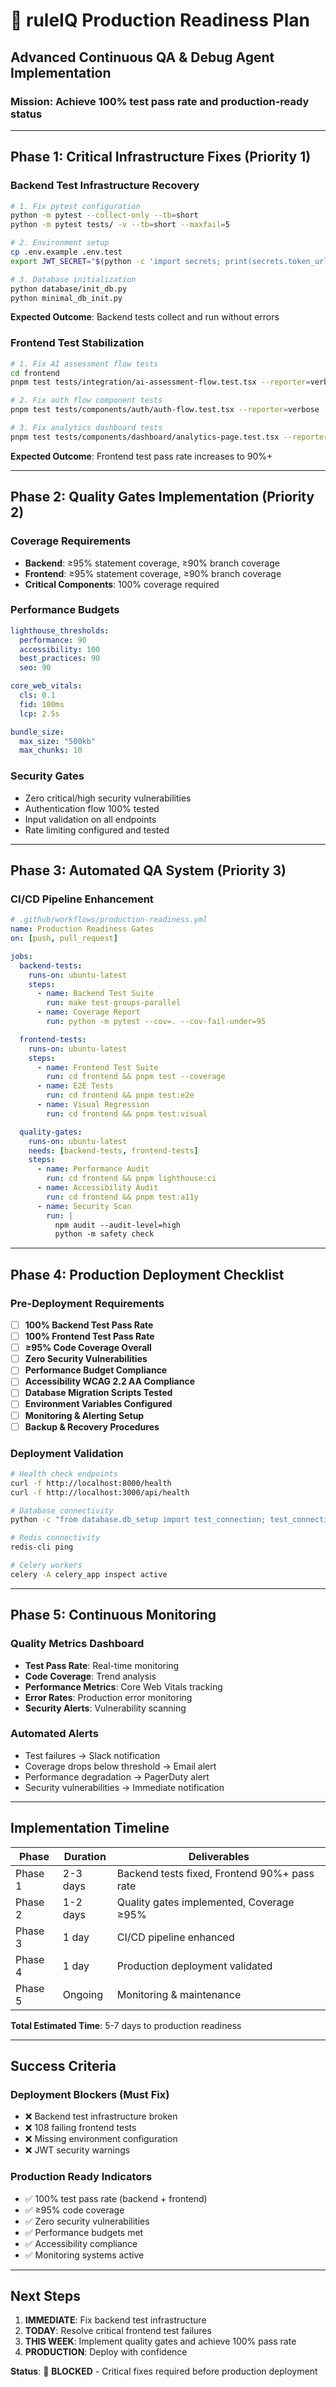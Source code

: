 # 🚀 ruleIQ Production Readiness Plan
## Advanced Continuous QA & Debug Agent Implementation

### **Mission**: Achieve 100% test pass rate and production-ready status

---

## **Phase 1: Critical Infrastructure Fixes (Priority 1)**

### **Backend Test Infrastructure Recovery**
```bash
# 1. Fix pytest configuration
python -m pytest --collect-only --tb=short
python -m pytest tests/ -v --tb=short --maxfail=5

# 2. Environment setup
cp .env.example .env.test
export JWT_SECRET="$(python -c 'import secrets; print(secrets.token_urlsafe(32))')"

# 3. Database initialization
python database/init_db.py
python minimal_db_init.py
```

**Expected Outcome**: Backend tests collect and run without errors

### **Frontend Test Stabilization**
```bash
# 1. Fix AI assessment flow tests
cd frontend
pnpm test tests/integration/ai-assessment-flow.test.tsx --reporter=verbose

# 2. Fix auth flow component tests  
pnpm test tests/components/auth/auth-flow.test.tsx --reporter=verbose

# 3. Fix analytics dashboard tests
pnpm test tests/components/dashboard/analytics-page.test.tsx --reporter=verbose
```

**Expected Outcome**: Frontend test pass rate increases to 90%+

---

## **Phase 2: Quality Gates Implementation (Priority 2)**

### **Coverage Requirements**
- **Backend**: ≥95% statement coverage, ≥90% branch coverage
- **Frontend**: ≥95% statement coverage, ≥90% branch coverage
- **Critical Components**: 100% coverage required

### **Performance Budgets**
```yaml
lighthouse_thresholds:
  performance: 90
  accessibility: 100
  best_practices: 90
  seo: 90

core_web_vitals:
  cls: 0.1
  fid: 100ms
  lcp: 2.5s

bundle_size:
  max_size: "500kb"
  max_chunks: 10
```

### **Security Gates**
- Zero critical/high security vulnerabilities
- Authentication flow 100% tested
- Input validation on all endpoints
- Rate limiting configured and tested

---

## **Phase 3: Automated QA System (Priority 3)**

### **CI/CD Pipeline Enhancement**
```yaml
# .github/workflows/production-readiness.yml
name: Production Readiness Gates
on: [push, pull_request]

jobs:
  backend-tests:
    runs-on: ubuntu-latest
    steps:
      - name: Backend Test Suite
        run: make test-groups-parallel
      - name: Coverage Report
        run: python -m pytest --cov=. --cov-fail-under=95

  frontend-tests:
    runs-on: ubuntu-latest
    steps:
      - name: Frontend Test Suite
        run: cd frontend && pnpm test --coverage
      - name: E2E Tests
        run: cd frontend && pnpm test:e2e
      - name: Visual Regression
        run: cd frontend && pnpm test:visual

  quality-gates:
    runs-on: ubuntu-latest
    needs: [backend-tests, frontend-tests]
    steps:
      - name: Performance Audit
        run: cd frontend && pnpm lighthouse:ci
      - name: Accessibility Audit
        run: cd frontend && pnpm test:a11y
      - name: Security Scan
        run: |
          npm audit --audit-level=high
          python -m safety check
```

---

## **Phase 4: Production Deployment Checklist**

### **Pre-Deployment Requirements**
- [ ] **100% Backend Test Pass Rate**
- [ ] **100% Frontend Test Pass Rate** 
- [ ] **≥95% Code Coverage Overall**
- [ ] **Zero Security Vulnerabilities**
- [ ] **Performance Budget Compliance**
- [ ] **Accessibility WCAG 2.2 AA Compliance**
- [ ] **Database Migration Scripts Tested**
- [ ] **Environment Variables Configured**
- [ ] **Monitoring & Alerting Setup**
- [ ] **Backup & Recovery Procedures**

### **Deployment Validation**
```bash
# Health check endpoints
curl -f http://localhost:8000/health
curl -f http://localhost:3000/api/health

# Database connectivity
python -c "from database.db_setup import test_connection; test_connection()"

# Redis connectivity  
redis-cli ping

# Celery workers
celery -A celery_app inspect active
```

---

## **Phase 5: Continuous Monitoring**

### **Quality Metrics Dashboard**
- **Test Pass Rate**: Real-time monitoring
- **Code Coverage**: Trend analysis
- **Performance Metrics**: Core Web Vitals tracking
- **Error Rates**: Production error monitoring
- **Security Alerts**: Vulnerability scanning

### **Automated Alerts**
- Test failures → Slack notification
- Coverage drops below threshold → Email alert
- Performance degradation → PagerDuty alert
- Security vulnerabilities → Immediate notification

---

## **Implementation Timeline**

| Phase | Duration | Deliverables |
|-------|----------|--------------|
| Phase 1 | 2-3 days | Backend tests fixed, Frontend 90%+ pass rate |
| Phase 2 | 1-2 days | Quality gates implemented, Coverage ≥95% |
| Phase 3 | 1 day | CI/CD pipeline enhanced |
| Phase 4 | 1 day | Production deployment validated |
| Phase 5 | Ongoing | Monitoring & maintenance |

**Total Estimated Time**: 5-7 days to production readiness

---

## **Success Criteria**

### **Deployment Blockers (Must Fix)**
- ❌ Backend test infrastructure broken
- ❌ 108 failing frontend tests
- ❌ Missing environment configuration
- ❌ JWT security warnings

### **Production Ready Indicators**
- ✅ 100% test pass rate (backend + frontend)
- ✅ ≥95% code coverage
- ✅ Zero security vulnerabilities
- ✅ Performance budgets met
- ✅ Accessibility compliance
- ✅ Monitoring systems active

---

## **Next Steps**

1. **IMMEDIATE**: Fix backend test infrastructure
2. **TODAY**: Resolve critical frontend test failures
3. **THIS WEEK**: Implement quality gates and achieve 100% pass rate
4. **PRODUCTION**: Deploy with confidence

**Status**: 🔴 **BLOCKED** - Critical fixes required before production deployment
